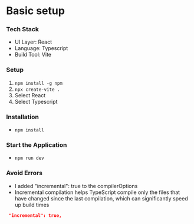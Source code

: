 # Basic setup

### Tech Stack
- UI Layer: React
- Language: Typescript
- Build Tool: Vite

### Setup
1. `npm install -g npm`
2. `npx create-vite .`
3. Select React
4. Select Typescript

### Installation
- `npm install`

### Start the Application
- `npm run dev`

### Avoid Errors
- I added "incremental": true to the compilerOptions
-  Incremental compilation helps TypeScript compile only the files that have changed since the last compilation, which can significantly speed up build times

```json tsconfig.app.json
 "incremental": true,
```
